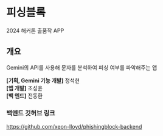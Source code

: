 # 피싱블록

2024 해커톤 출품작 APP

## 개요

Gemini의 API를 사용해 문자를 분석하여 피싱 여부를 파악해주는 앱

<b>[기획, Gemini 기능 개발]</b> 정석현<br>
<b>[앱 개발]</b> 조성윤<br>
<b>[백 엔드]</b> 전동환 

### 백엔드 깃허브 링크
https://github.com/xeon-lloyd/phishingblock-backend